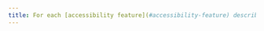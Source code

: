 ```yaml
---
title: For each [accessibility feature](#accessibility-feature) described in the [documentation](#documentation), the [mechanism used to activate it](#mechanism-used-to-activate-an-accessibility-feature) meets the accessibility needs of the users concerned. Has this rule been followed (except in particular cases)?
---
```

